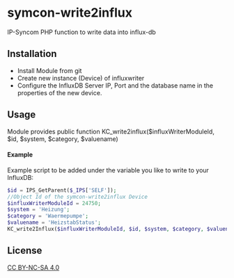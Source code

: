 # symcon-write2influx
IP-Syncom PHP function to write data into influx-db

## Installation
- Install Module from git
- Create new instance (Device) of influxwriter
- Configure the InfluxDB Server IP, Port and the database name in the properties of the new device.

## Usage
Module provides public function KC_write2influx($influxWriterModuleId, $id, $system, $category, $valuename)
#### Example
Example script to be added under the variable you like to write to your InfluxDB:
```php
$id = IPS_GetParent($_IPS['SELF']);
//Object Id of the symcon-write2influx Device
$influxWriterModuleId = 24750;
$system = 'Heizung';
$category = 'Waermepumpe';
$valuename = 'HeizstabStatus';
KC_write2Influx($influxWriterModuleId, $id, $system, $category, $valuename);
```
## License
[CC BY-NC-SA 4.0](https://creativecommons.org/licenses/by-nc-sa/4.0/) 

